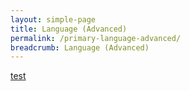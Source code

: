 ```yaml
---
layout: simple-page
title: Language (Advanced)
permalink: /primary-language-advanced/
breadcrumb: Language (Advanced)
---
```

[test](/placeholder-language-advanced/)
